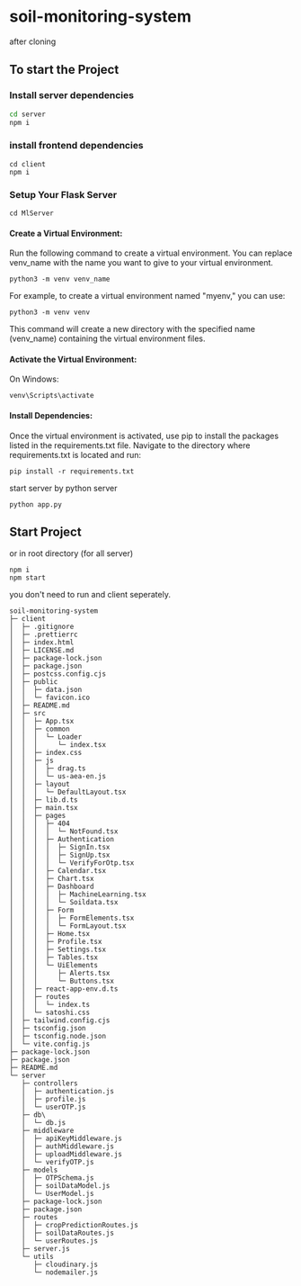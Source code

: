 # soil-monitoring-system

after cloning

## To start the Project 


### Install server dependencies
``` bash
cd server
npm i
```

### install frontend dependencies
```
cd client
npm i
```

### Setup Your Flask Server

```
cd MlServer
```

#### Create a Virtual Environment:
Run the following command to create a virtual environment. You can replace venv_name with the name you want to give to your virtual environment.
```
python3 -m venv venv_name
```

For example, to create a virtual environment named "myenv," you can use:
```
python3 -m venv venv
```
This command will create a new directory with the specified name (venv_name) containing the virtual environment files.


#### Activate the Virtual Environment:
On Windows:
```
venv\Scripts\activate
```

#### Install Dependencies:
Once the virtual environment is activated, use pip to install the packages listed in the requirements.txt file. Navigate to the directory where requirements.txt is located and run:

```
pip install -r requirements.txt
```

start server by python server
```
python app.py
```

## Start Project
or in root directory (for all server)
```
npm i
npm start
```
you don't need to run and client seperately.

```
soil-monitoring-system
├─ client
│  ├─ .gitignore
│  ├─ .prettierrc
│  ├─ index.html
│  ├─ LICENSE.md
│  ├─ package-lock.json
│  ├─ package.json
│  ├─ postcss.config.cjs
│  ├─ public
│  │  ├─ data.json
│  │  └─ favicon.ico
│  ├─ README.md
│  ├─ src
│  │  ├─ App.tsx
│  │  ├─ common
│  │  │  └─ Loader
│  │  │     └─ index.tsx
│  │  ├─ index.css
│  │  ├─ js
│  │  │  ├─ drag.ts
│  │  │  └─ us-aea-en.js
│  │  ├─ layout
│  │  │  └─ DefaultLayout.tsx
│  │  ├─ lib.d.ts
│  │  ├─ main.tsx
│  │  ├─ pages
│  │  │  ├─ 404
│  │  │  │  └─ NotFound.tsx
│  │  │  ├─ Authentication
│  │  │  │  ├─ SignIn.tsx
│  │  │  │  ├─ SignUp.tsx
│  │  │  │  └─ VerifyForOtp.tsx
│  │  │  ├─ Calendar.tsx
│  │  │  ├─ Chart.tsx
│  │  │  ├─ Dashboard
│  │  │  │  ├─ MachineLearning.tsx
│  │  │  │  └─ Soildata.tsx
│  │  │  ├─ Form
│  │  │  │  ├─ FormElements.tsx
│  │  │  │  └─ FormLayout.tsx
│  │  │  ├─ Home.tsx
│  │  │  ├─ Profile.tsx
│  │  │  ├─ Settings.tsx
│  │  │  ├─ Tables.tsx
│  │  │  └─ UiElements
│  │  │     ├─ Alerts.tsx
│  │  │     └─ Buttons.tsx
│  │  ├─ react-app-env.d.ts
│  │  ├─ routes
│  │  │  └─ index.ts
│  │  └─ satoshi.css
│  ├─ tailwind.config.cjs
│  ├─ tsconfig.json
│  ├─ tsconfig.node.json
│  └─ vite.config.js
├─ package-lock.json
├─ package.json
├─ README.md
└─ server
   ├─ controllers
   │  ├─ authentication.js
   │  ├─ profile.js
   │  └─ userOTP.js
   ├─ db\
   │  └─ db.js
   ├─ middleware
   │  ├─ apiKeyMiddleware.js
   │  ├─ authMiddleware.js
   │  ├─ uploadMiddleware.js
   │  └─ verifyOTP.js
   ├─ models
   │  ├─ OTPSchema.js
   │  ├─ soilDataModel.js
   │  └─ UserModel.js
   ├─ package-lock.json
   ├─ package.json
   ├─ routes
   │  ├─ cropPredictionRoutes.js
   │  ├─ soilDataRoutes.js
   │  └─ userRoutes.js
   ├─ server.js
   └─ utils
      ├─ cloudinary.js
      └─ nodemailer.js

```